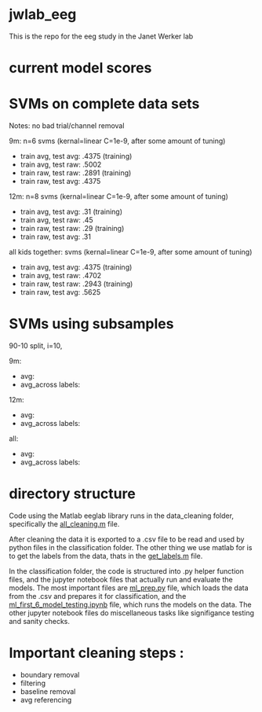 # jwlab_eeg
This is the repo for the eeg study in the Janet Werker lab

# current model scores

# SVMs on complete data sets
Notes: no bad trial/channel removal

9m: n=6
svms (kernal=linear C=1e-9, after some amount of tuning)
- train avg, test avg: .4375 (training)
- train avg, test raw: .5002
- train raw, test raw: .2891 (training)
- train raw, test avg: .4375

12m: n=8
svms (kernal=linear C=1e-9, after some amount of tuning)
- train avg, test avg: .31 (training)
- train avg, test raw: .45
- train raw, test raw: .29 (training)
- train raw, test avg: .31

all kids together: 
svms (kernal=linear C=1e-9, after some amount of tuning)
- train avg, test avg: .4375 (training)
- train avg, test raw: .4702
- train raw, test raw: .2943 (training)
- train raw, test avg: .5625 

# SVMs using subsamples
90-10 split, i=10, 

9m:
- avg: 
- avg_across labels:


12m:
- avg: 
- avg_across labels:

all: 
- avg: 
- avg_across labels:

# directory structure

Code using the Matlab eeglab library runs in the data_cleaning folder, specifically the [all_cleaning.m](data_cleaning/all_cleaning.m) file.

After cleaning the data it is exported to a .csv file to be read and used by python files in the classification folder. The other thing we use matlab for is to get the labels from the data, thats in the [get_labels.m](data_cleaning/get_labels.m) file.

In the classification folder, the code is structured into .py helper function files, and the jupyter notebook files that actually run and evaluate the models. The most important files are [ml_prep.py](classification/ml_prep.py) file, which loads the data from the .csv and prepares it for classification, and the [ml_first_6_model_testing.ipynb](classification/ml_first_6_model_testing.ipynb) file, which runs the models on the data. The other jupyter notebook files do miscellaneous tasks like signifigance testing and sanity checks.

# Important cleaning steps :
- boundary removal
- filtering
- baseline removal
- avg referencing


